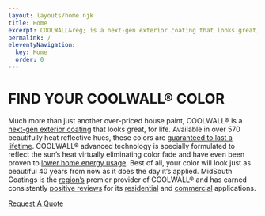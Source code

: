 ```yaml
---
layout: layouts/home.njk
title: Home
excerpt: COOLWALL&reg; is a next-gen exterior coating that looks great, for life. Available in over 570 beautifully heat reflective hues, these colors are guaranteed to last a lifetime.
permalink: /
eleventyNavigation:
  key: Home
  order: 0
---
```


# FIND YOUR COOLWALL® COLOR 

Much more than just another over-priced house paint, COOLWALL&reg; is a [next-gen exterior coating](/difference) that looks great, for life. Available in over 570 beautifully heat reflective hues, these colors are [guaranteed to last a lifetime](/difference/guarantee). COOLWALL&reg; advanced technology is specially formulated to reflect the sun’s heat virtually eliminating color fade and have even been proven to [lower home energy usage](/difference/energy-savings). Best of all, your color will look just as beautiful 40 years from now as it does the day it’s applied. MidSouth Coatings is the [region’s](/service-area) premier provider of COOLWALL&reg; and has earned consistently [positive reviews](/testimonials) for its [residential](/applications/residential) and [commercial](/applications/commercial) applications.

<a class="request-quote" href="/contact">Request A Quote</a>